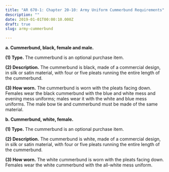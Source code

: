 ```yaml
---
title: "AR 670-1: Chapter 20-10: Army Uniform Cummerbund Requirements"
description: ""
date: 2019-01-01T00:00:10.000Z
draft: true
slug: army-cummerbund

---
```


<strong>a. Cummerbund, black, female and male.</strong>

<strong>(1) Type.</strong> The cummerbund is an optional purchase item.

<strong>(2) Description.</strong> The cummerbund is black, made of a commercial design, in silk or satin material, with four or five pleats running the entire length of the cummerbund.

<strong>(3) How worn.</strong> The cummerbund is worn with the pleats facing down. Females wear the black cummerbund with the blue and white mess and evening mess uniforms; males wear it with the white and blue mess uniforms. The male bow
tie and cummerbund must be made of the same material.

<strong>b. Cummerbund, white, female.</strong>

<strong>(1) Type.</strong> The cummerbund is an optional purchase item.

<strong>(2) Description.</strong> The cummerbund is white, made of a commercial design, in silk or satin material, with four or five pleats running the entire length of the cummerbund.

<strong>(3) How worn.</strong> The white cummerbund is worn with the pleats facing down. Females wear the white cummerbund with the all-white mess uniform.
